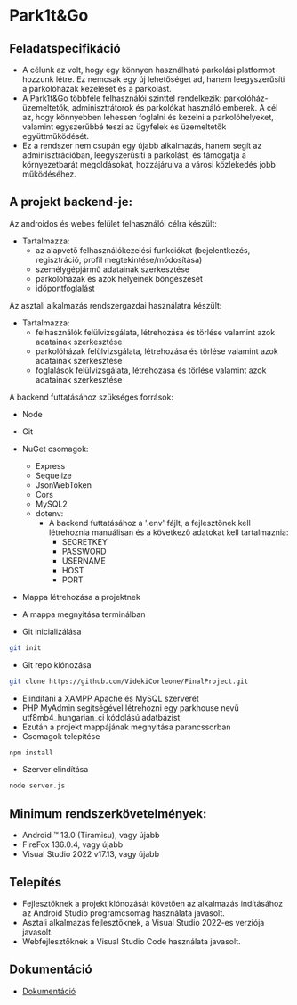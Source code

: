 # Park1t&Go

## Feladatspecifikáció
- A célunk az volt, hogy egy könnyen használható parkolási platformot hozzunk létre. Ez nemcsak egy új lehetőséget ad, hanem leegyszerűsíti a parkolóházak kezelését és a parkolást.
- A Park1t&Go többféle felhasználói szinttel rendelkezik: parkolóház-üzemeltetők, adminisztrátorok és parkolókat használó emberek. A cél az, hogy könnyebben lehessen foglalni és kezelni a parkolóhelyeket, valamint egyszerűbbé teszi az ügyfelek és üzemeltetők együttműködését. 
- Ez a rendszer nem csupán egy újabb alkalmazás, hanem segít az adminisztrációban, leegyszerűsíti a parkolást, és támogatja a környezetbarát megoldásokat, hozzájárulva a városi közlekedés jobb működéséhez.

## A projekt backend-je:
Az androidos és webes felület felhasználói célra készült:
- Tartalmazza:
  - az alapvető felhasználókezelési funkciókat (bejelentkezés, regisztráció, profil megtekintése/módosítása)
  - személygépjármű adatainak szerkesztése
  - parkolóházak és azok helyeinek böngészését
  - időpontfoglalást

Az asztali alkalmazás rendszergazdai használatra készült:
- Tartalmazza:
  - felhasználók felülvizsgálata, létrehozása és törlése valamint azok adatainak szerkesztése
  - parkolóházak felülvizsgálata, létrehozása és törlése valamint azok adatainak szerkesztése
  - foglalások felülvizsgálata, létrehozása és törlése valamint azok adatainak szerkesztése

A backend futtatásához szükséges források:
- Node
- Git
- NuGet csomagok:
  - Express
  - Sequelize
  - JsonWebToken
  - Cors
  - MySQL2
  - dotenv:
    - A backend futtatásához a '.env' fájlt, a fejlesztőnek kell létrehoznia manuálisan és a következő adatokat kell tartalmaznia:
      - SECRETKEY
      - PASSWORD
      - USERNAME
      - HOST
      - PORT

- Mappa létrehozása a projektnek
- A mappa megnyitása terminálban
- Git inicializálása

```sh
git init
```

- Git repo klónozása

```sh
git clone https://github.com/VidekiCorleone/FinalProject.git
```

- Elindítani a XAMPP Apache és MySQL szerverét
- PHP MyAdmin segítségével létrehozni egy parkhouse nevű utf8mb4_hungarian_ci kódolású adatbázist
- Ezután a projekt mappájának megnyitása parancssorban
- Csomagok telepítése

```sh
npm install
```

- Szerver elindítása

```sh
node server.js
```

## Minimum rendszerkövetelmények:
- Android ™ 13.0 (Tiramisu), vagy újabb
- FireFox 136.0.4, vagy újabb
- Visual Studio 2022 v17.13, vagy újabb

## Telepítés
- Fejlesztőknek a projekt klónozását követően az alkalmazás indításához az Android Studio programcsomag használata javasolt.
- Asztali alkalmazás fejlesztőknek, a Visual Studio 2022-es verziója javasolt.
- Webfejlesztőknek a Visual Studio Code használata javasolt.

## Dokumentáció
- [Dokumentáció](https://github.com/VidekiCorleone/FinalProject/blob/main/Dokument%C3%A1ci%C5%91.docx)